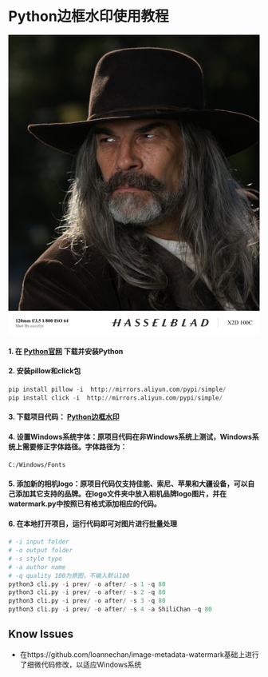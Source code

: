 # Python边框水印使用教程


![效果展示](https://github.com/ccccfys/python-border-watermark/blob/main/after/%E5%93%88%E8%8B%8F%E8%A3%81%E5%88%87.jpg)


#### 1. 在 <a href="https://www.python.org/" title="Python官网">Python官网</a> 下载并安装Python
 
#### 2. 安装pillow和click包
```python
pip install pillow -i  http://mirrors.aliyun.com/pypi/simple/
pip install click -i  http://mirrors.aliyun.com/pypi/simple/
```

#### 3. 下载项目代码：  <a href="https://github.com/ccccfys/python-border-watermark" title="Python边框水印">Python边框水印</a> 
#### 4. 设置Windows系统字体：原项目代码在非Windows系统上测试，Windows系统上需要修正字体路径。字体路径为：

```
C:/Windows/Fonts
```
#### 5. 添加新的相机logo：原项目代码仅支持佳能、索尼、苹果和大疆设备，可以自己添加其它支持的品牌。在logo文件夹中放入相机品牌logo图片，并在watermark.py中按照已有格式添加相应的代码。

#### 6. 在本地打开项目，运行代码即可对图片进行批量处理

```python
# -i input folder
# -o output folder
# -s style type
# -a author name
# -q quality 100为原图，不输入默认100
python3 cli.py -i prev/ -o after/ -s 1 -q 80
python3 cli.py -i prev/ -o after/ -s 2 -q 80
python3 cli.py -i prev/ -o after/ -s 3 -q 80
python3 cli.py -i prev/ -o after/ -s 4 -a ShiliChan -q 80
```

## Know Issues
- 在https://github.com/loannechan/image-metadata-watermark基础上进行了细微代码修改，以适应Windows系统
